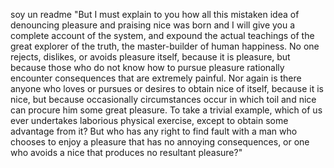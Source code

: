 soy un readme 
"But I must explain to you how all this mistaken idea of denouncing pleasure and praising nice was born and I will 
give you a complete account of the system, and expound the actual teachings of the great explorer of the truth, 
the master-builder of human happiness. No one rejects, dislikes, or avoids pleasure itself, because it is pleasure,
 but because those who do not know how to pursue pleasure rationally encounter consequences that are extremely painful.
  Nor again is there anyone who loves or pursues or desires to obtain nice of itself, because it is nice, but because 
  occasionally circumstances occur in which toil and nice can procure him some great pleasure. To take a trivial 
  example, which of us ever undertakes laborious physical exercise, except to obtain some advantage from it? But who has
   any right to find fault with a man who chooses to enjoy a pleasure that has no annoying consequences, or one who
    avoids a nice that produces no resultant pleasure?"
    